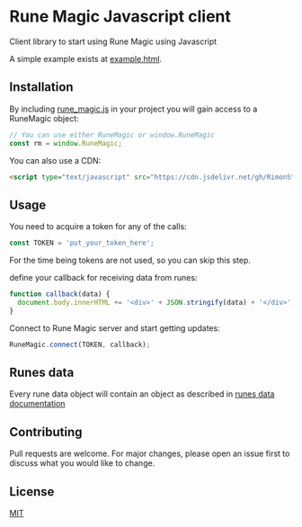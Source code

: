 # Rune Magic Javascript client
Client library to start using Rune Magic using Javascript

A simple example exists at [example.html](./example.html).

## Installation
By including [rune_magic.js](rune_magic.js) in your project you will gain access to a RuneMagic object:
```javascript
// You can use either RuneMagic or window.RuneMagic
const rm = window.RuneMagic; 
```

You can also use a CDN:
```html
<script type="text/javascript" src="https://cdn.jsdelivr.net/gh/RimonStudio-RuneMagic/javascript-client/rune_magic.js"></script>
```

## Usage
You need to acquire a token for any of the calls:
```javascript
const TOKEN = 'put_your_token_here';
```

For the time being tokens are not used, so you can skip this step.

define your callback for receiving data from runes:
```javascript
function callback(data) {
  document.body.innerHTML += '<div>' + JSON.stringify(data) + '</div>';
}
```

Connect to Rune Magic server and start getting updates:
```javascript
RuneMagic.connect(TOKEN, callback);
```

## Runes data
Every rune data object will contain an object as described in [runes data documentation](https://github.com/RimonStudio-RuneMagic/runes-data)


## Contributing
Pull requests are welcome. For major changes, please open an issue first to discuss what you would like to change.


## License
[MIT](https://choosealicense.com/licenses/mit/)